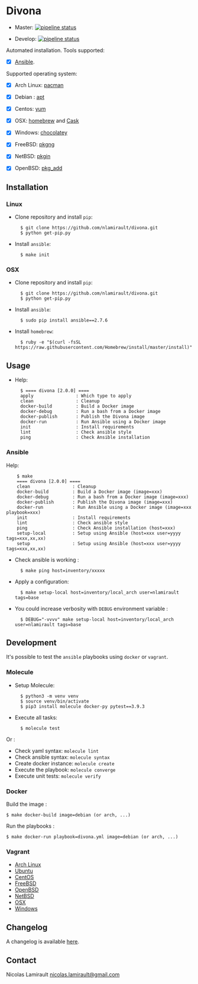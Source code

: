 # Divona

* Master: [![pipeline status](https://gitlab.com/nicolas-lamirault/divona/badges/master/pipeline.svg)](https://gitlab.com/nicolas-lamirault/divona/commits/master)

* Develop: [![pipeline status](https://gitlab.com/nicolas-lamirault/divona/badges/develop/pipeline.svg)](https://gitlab.com/nicolas-lamirault/divona/commits/develop)

Automated installation. Tools supported:

* [x] [Ansible](https://www.ansible.com).

Supported operating system:

* [x] Arch Linux: [pacman](https://wiki.archlinux.org/index.php/pacman)
* [x] Debian : [apt](https://wiki.debian.org/Apt)
* [x] Centos: [yum](http://yum.baseurl.org/)
* [x] OSX: [homebrew](http://brew.sh/) and [Cask](https://caskroom.github.io)
* [x] Windows: [chocolatey](https://chocolatey.org)
* [x] FreeBSD: [pkgng](https://wiki.freebsd.org/pkgng)
* [x] NetBSD: [pkgin](https://man.openbsd.org/pkg_add)
* [x] OpenBSD: [pkg_add](https://man.openbsd.org/pkg_add)


## Installation

### Linux

* Clone repository and install `pip`:

        $ git clone https://github.com/nlamirault/divona.git
        $ python get-pip.py

* Install `ansible`:

        $ make init

### OSX

* Clone repository and install `pip`:

        $ git clone https://github.com/nlamirault/divona.git
        $ python get-pip.py

* Install `ansible`:

        $ sudo pip install ansible==2.7.6

* Install `homebrew`:

        $ ruby -e "$(curl -fsSL https://raw.githubusercontent.com/Homebrew/install/master/install)"

## Usage

* Help:

        $ ==== divona [2.0.0] ====
        apply                : Which type to apply
        clean                : Cleanup
        docker-build         : Build a Docker image
        docker-debug         : Run a bash from a Docker image
        docker-publish       : Publish the Divona image
        docker-run           : Run Ansible using a Docker image
        init                 : Install requirements
        lint                 : Check ansible style
        ping                 : Check Ansible installation


### Ansible

Help:

        $ make
        ==== divona [2.0.0] ====
        clean                : Cleanup
        docker-build         : Build a Docker image (image=xxx)
        docker-debug         : Run a bash from a Docker image (image=xxx)
        docker-publish       : Publish the Divona image (image=xxx)
        docker-run           : Run Ansible using a Docker image (image=xxx playbook=xxx)
        init                 : Install requirements
        lint                 : Check ansible style
        ping                 : Check Ansible installation (host=xxx)
        setup-local          : Setup using Ansible (host=xxx user=yyyy tags=xxx,xx,xx)
        setup                : Setup using Ansible (host=xxx user=yyyy tags=xxx,xx,xx)


* Check ansible is working :

        $ make ping host=inventory/xxxxx

* Apply a configuration:

        $ make setup-local host=inventory/local_arch user=nlamirault tags=base

* You could increase verbosity with `DEBUG` environment variable :

        $ DEBUG="-vvvv" make setup-local host=inventory/local_arch user=nlamirault tags=base


## Development

It's possible to test the `ansible` playbooks using `docker` or `vagrant`.

### Molecule

* Setup Molecule:

        $ python3 -m venv venv
        $ source venv/bin/activate
        $ pip3 install molecule docker-py pytest==3.9.3

* Execute all tasks:

        $ molecule test

Or :

* Check yaml syntax: `molecule lint`
* Check ansible syntax: `molecule syntax`
* Create docker instance: `molecule create`
* Execute the playbook: `molecule converge`
* Execute unit tests: `molecule verify`

### Docker

Build the image :

    $ make docker-build image=debian (or arch, ...)

Run the playbooks :

    $ make docker-run playbook=divona.yml image=debian (or arch, ...)

### Vagrant

* [Arch Linux](vms/ArchLinux)
* [Ubuntu](vms/Ubuntu)
* [CentOS](vms/CentOS)
* [FreeBSD](vms/FreeBSD)
* [OpenBSD](vms/OpenBSD)
* [NetBSD](vms/NetBSD)
* [OSX](vms/OSX)
* [Windows](vms/Windows)


## Changelog

A changelog is available [here](ChangeLog.md).


## Contact

Nicolas Lamirault <nicolas.lamirault@gmail.com>


[Ansible]: http://www.ansible.com
[Git]: http://git-scm.com
